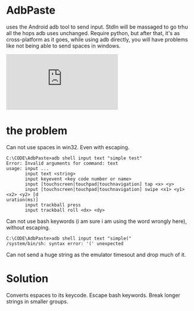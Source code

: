 AdbPaste
========

uses the Android adb tool to send input. StdIn will be massaged to go trhu all the hops adb uses unchanged. Require python, but after that, it's as cross-platform as it goes, while using adb directly, you will have problems like not being able to send spaces in windows.

![screenshot1](https://raw.github.com/gcb/AdbPaste/master/screenshot1.py "screenshot 1")

the problem
===========


Can not use spaces in win32. Even with escaping.

```Batchfile
C:\CODE\AdbPaste>adb shell input text "simple test"
Error: Invalid arguments for command: text
usage: input ...
       input text <string>
       input keyevent <key code number or name>
       input [touchscreen|touchpad|touchnavigation] tap <x> <y>
       input [touchscreen|touchpad|touchnavigation] swipe <x1> <y1> <x2> <y2> [d
uration(ms)]
       input trackball press
       input trackball roll <dx> <dy>
```

Can not use bash keywords (i am sure i am using the word wrongly here), without escaping.

```Batchfile
C:\CODE\AdbPaste>adb shell input text "simple("
/system/bin/sh: syntax error: '(' unexpected
```

Can not send a huge string as the emulator timesout and drop much of it.

Solution
========

Converts espaces to its keycode. Escape bash keywords. Break longer strings in smaller groups.




